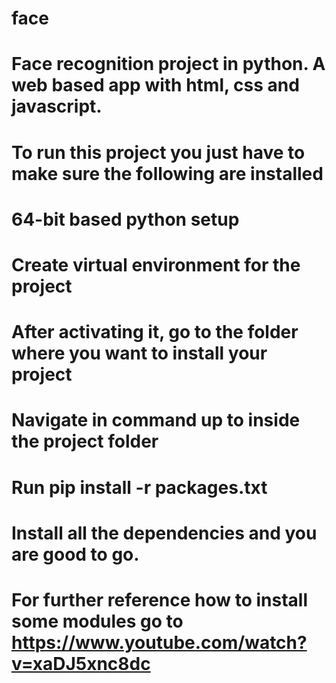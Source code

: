 # face
# Face recognition project in python. A web based app with html, css and javascript.

# To run this project you just have to make sure the following are installed
# 64-bit based python setup
# Create virtual environment for the project
# After activating it, go to the folder where you want to install your project
# Navigate in command up to inside the project folder
# Run pip install -r packages.txt
# Install all the dependencies and you are good to go.
# For further reference how to install some modules go to https://www.youtube.com/watch?v=xaDJ5xnc8dc
